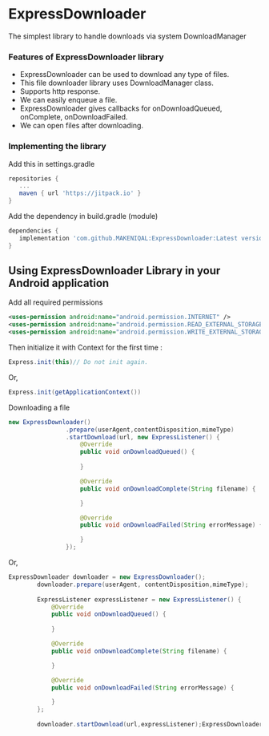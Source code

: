 # ExpressDownloader
The simplest library to handle downloads via system DownloadManager
### Features of ExpressDownloader library
* ExpressDownloader can be used to download any type of files.
* This file downloader library uses DownloadManager class.
* Supports http response.
* We can easily enqueue a file.
* ExpressDownloader gives callbacks for onDownloadQueued, onComplete, onDownloadFailed.
* We can open files after downloading.
### Implementing the library
Add this in settings.gradle
```gradle
repositories {
   ...
   maven { url 'https://jitpack.io' }
}
```
Add the dependency in build.gradle (module)
```gradle
dependencies {
   implementation 'com.github.MAKENIQAL:ExpressDownloader:Latest version'
}
```

## Using ExpressDownloader Library in your Android application
Add all required permissions
```xml
<uses-permission android:name="android.permission.INTERNET" />
<uses-permission android:name="android.permission.READ_EXTERNAL_STORAGE"/>
<uses-permission android:name="android.permission.WRITE_EXTERNAL_STORAGE"/>
```
Then initialize it with Context for the first time :
```java
Express.init(this)// Do not init again.
```
Or,
```java
Express.init(getApplicationContext())
```
Downloading a file
```java
new ExpressDownloader()
                .prepare(userAgent,contentDisposition,mimeType)
                .startDownload(url, new ExpressListener() {
                    @Override
                    public void onDownloadQueued() {
                        
                    }

                    @Override
                    public void onDownloadComplete(String filename) {

                    }

                    @Override
                    public void onDownloadFailed(String errorMessage) {

                    }
                });
```                
Or,
```java
ExpressDownloader downloader = new ExpressDownloader();
        downloader.prepare(userAgent, contentDisposition,mimeType);
        
        ExpressListener expressListener = new ExpressListener() {
            @Override
            public void onDownloadQueued() {
                
            }

            @Override
            public void onDownloadComplete(String filename) {

            }

            @Override
            public void onDownloadFailed(String errorMessage) {

            }
        };
        
        downloader.startDownload(url,expressListener);ExpressDownloader downloader = new ExpressDownloader();
      
```        
